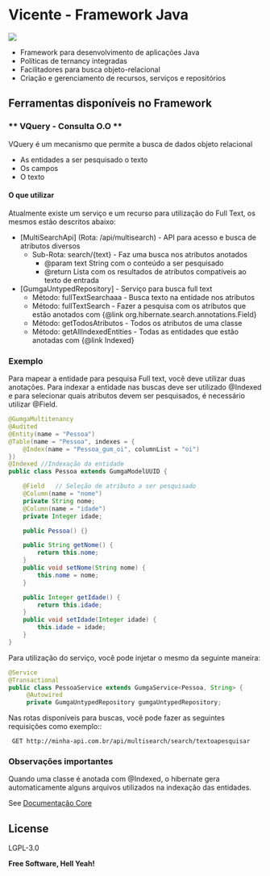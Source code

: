 # Vicente - Framework Java

[![](https://avatars2.githubusercontent.com/u/1757453?s=460&v=4)](https://github.com/munifgebara/vicente)

 * Framework para desenvolvimento de aplicações Java
 * Políticas de ternancy integradas
 * Facilitadores para busca objeto-relacional
 * Criação e gerenciamento de recursos, serviços e repositórios
 
 
## Ferramentas disponíveis no Framework 
### ** VQuery - Consulta O.O **
VQuery é um mecanismo que permite a busca de dados objeto relacional
  - As entidades a ser pesquisado o texto
  - Os campos
  - O texto

#### O que utilizar

Atualmente existe um serviço e um recurso para utilização do Full Text, os mesmos estão descritos abaixo:

* [MultiSearchApi] (Rota: /api/multisearch) -  API para acesso e busca de atributos diversos
    * Sub-Rota: search/{text} - Faz uma busca nos atributos anotados
        * @param text String com o conteúdo a ser pesquisado
        * @return Lista com os resultados de atributos compatíveis ao texto de entrada
* [GumgaUntypedRepository] - Serviço para busca full text
    * Método: fullTextSearchaaa - Busca texto na entidade nos atributos
    * Método: fullTextSearch - Fazer a pesquisa com os atributos que estão anotados com {@link org.hibernate.search.annotations.Field}
    * Método: getTodosAtributos - Todos os atributos de uma classe
    * Método: getAllIndexedEntities - Todas as entidades que estão anotadas com {@link Indexed}


### Exemplo

Para mapear a entidade para pesquisa Full text, você deve utilizar duas anotações. Para indexar a entidade nas buscas deve ser utilizado @Indexed e para selecionar quais atributos devem ser pesquisados, é necessário utilizar @Field.

```java
@GumgaMultitenancy
@Audited
@Entity(name = "Pessoa")
@Table(name = "Pessoa", indexes = {
    @Index(name = "Pessoa_gum_oi", columnList = "oi")
})
@Indexed //Indexação da entidade
public class Pessoa extends GumgaModelUUID {

	@Field   // Seleção de atributo a ser pesquisado
    @Column(name = "nome")
	private String nome;
    @Column(name = "idade")
	private Integer idade;

    public Pessoa() {}

	public String getNome() {
		return this.nome;
	}
	public void setNome(String nome) {
		this.nome = nome;
	}

	public Integer getIdade() {
		return this.idade;
	}
	public void setIdade(Integer idade) {
		this.idade = idade;
	}
}

```

Para utilização do serviço, você pode injetar o mesmo da seguinte maneira:

```java
@Service
@Transactional
public class PessoaService extends GumgaService<Pessoa, String> {
     @Autowired
     private GumgaUntypedRepository gumgaUntypedRepository;
```

Nas rotas disponíveis para buscas, você pode fazer as seguintes requisições como exemplo::

```curl
 GET http://minha-api.com.br/api/multisearch/search/textoapesquisar
```

### Observações importantes

Quando uma classe é anotada com @Indexed, o hibernate gera automaticamente alguns arquivos utilizados na indexação das entidades.


See [Documentação Core](https://munifgebara.github.io/assets/java-docs/coredocs/index.html)

License
----

LGPL-3.0


**Free Software, Hell Yeah!**
